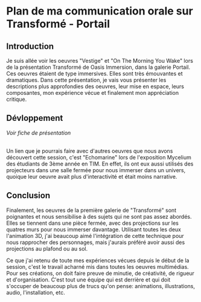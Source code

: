 <h1>Plan de ma communication orale sur Transformé - Portail</h1>
<h2>Introduction</h2>
Je suis allée voir les oeuvres "Vestige" et "On The Morning You Wake" lors de la présentation Transformé de Oasis Immersion, dans la galerie Portail. Ces oeuvres étaient de type immersives. Elles sont très émouvantes et dramatiques. Dans cette présentation, je vais vous présenter les descriptions plus approfondies des oeuvres, leur mise en espace, leurs composantes, mon expérience vécue et finalement mon appréciation critique.

<h2>Dévloppement</h2>
<em>Voir fiche de présentation</em>

<br />Un lien que je pourrais faire avec d'autres oeuvres que nous avons découvert cette session, c'est "Echomarine" lors de l'exposition Mycelium des étudiants de 3ème année en TIM. En effet, ils ont eux aussi utilisés des projecteurs dans une salle fermée pour nous immerser dans un univers, quoique leur oeuvre avait plus d'interactivité et était moins narrative.

<h2>Conclusion</h2>

Finalement, les oeuvres de la première galerie de "Transformé" sont poignantes et nous sensibilise à des sujets qui ne sont pas assez abordés. Elles se tiennent dans une pièce fermée, avec des projections sur les quatres murs pour nous immerser davantage. Utilisant toutes les deux l'animation 3D, j'ai beaucoup aimé l'intégration de cette technique pour nous rapprocher des personnages, mais j'aurais préféré avoir aussi des projections au plafond ou au sol.

Ce que j'ai retenu de toute mes expériences vécues depuis le début de la session, c'est le travail acharné mis dans toutes les oeuvres multimédias. Pour ses créations, on doit faire preuve de minutie, de créativité, de rigueur et d'organisation. C'est tout une équipe qui est derrière et qui doit s'occuper de beaucoup plus de trucs qu'on pense: animations, illustrations, audio, l'installation, etc.
